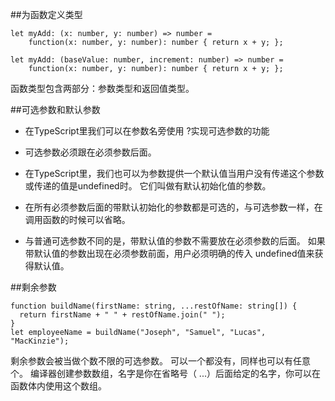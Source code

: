 ##为函数定义类型

```
let myAdd: (x: number, y: number) => number =
    function(x: number, y: number): number { return x + y; };
    
let myAdd: (baseValue: number, increment: number) => number =
    function(x: number, y: number): number { return x + y; };
```

函数类型包含两部分：参数类型和返回值类型。



##可选参数和默认参数

- 在TypeScript里我们可以在参数名旁使用 ?实现可选参数的功能

- 可选参数必须跟在必须参数后面。

- 在TypeScript里，我们也可以为参数提供一个默认值当用户没有传递这个参数或传递的值是undefined时。 它们叫做有默认初始化值的参数。

- 在所有必须参数后面的带默认初始化的参数都是可选的，与可选参数一样，在调用函数的时候可以省略。

- 与普通可选参数不同的是，带默认值的参数不需要放在必须参数的后面。 如果带默认值的参数出现在必须参数前面，用户必须明确的传入 undefined值来获得默认值。



##剩余参数

```
function buildName(firstName: string, ...restOfName: string[]) {
  return firstName + " " + restOfName.join(" ");
}
let employeeName = buildName("Joseph", "Samuel", "Lucas", "MacKinzie");
```

剩余参数会被当做个数不限的可选参数。 可以一个都没有，同样也可以有任意个。 编译器创建参数数组，名字是你在省略号（ ...）后面给定的名字，你可以在函数体内使用这个数组。












